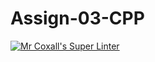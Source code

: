 # Assign-03-CPP
[![Mr Coxall's Super Linter](https://github.com/Kent-chan-san/Assign-03-CPP/workflows/Mr%20Coxall's%20Super%20Linter/badge.svg)](https://github.com/Kent-chan-san/Assign-03-CPP/actions/)
